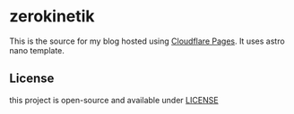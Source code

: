 # zerokinetik
This is the source for my blog hosted using [Cloudflare Pages](https://pages.cloudflare.com). It uses astro nano template.

## License
this project is open-source and available under [LICENSE](./LICENSE)
